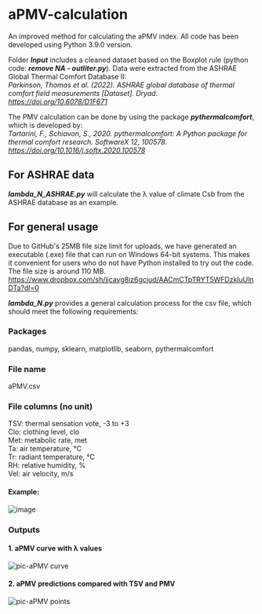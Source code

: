 # aPMV-calculation
An improved method for calculating the aPMV index. All code has been developed using Python 3.9.0 version.

Folder ***Input*** includes a cleaned dataset based on the Boxplot rule (python code: ***remove NA - outliter.py***). Data were extracted from the ASHRAE Global Thermal Comfort Database II:   
*Parkinson, Thomas et al. (2022). ASHRAE global database of thermal comfort field measurements [Dataset]. Dryad. https://doi.org/10.6078/D1F671*

The PMV calculation can be done by using the package ***pythermalcomfort***, which is developed by:   
*Tartarini, F., Schiavon, S., 2020. pythermalcomfort: A Python package for thermal comfort research. SoftwareX 12, 100578. https://doi.org/10.1016/j.softx.2020.100578*


## For ASHRAE data
***lambda_N_ASHRAE.py*** will calculate the λ value of climate Csb from the ASHRAE database as an example.

## For general usage  
Due to GitHub's 25MB file size limit for uploads, we have generated an executable (.exe) file that can run on Windows 64-bit systems. This makes it convenient for users who do not have Python installed to try out the code. The file size is around 110 MB.  
https://www.dropbox.com/sh/jjcayg8iz6gcjud/AACmCTpTRYT5WFDzkluUlnDTa?dl=0 

***lambda_N.py*** provides a general calculation process for the csv file, which should meet the following requirements:
### Packages 
pandas, numpy, sklearn, matplotlib, seaborn, pythermalcomfort  
### File name  
aPMV.csv  
### File columns (no unit)  
TSV: thermal sensation vote, -3 to +3  
Clo: clothing level, clo  
Met: metabolic rate, met  
Ta: air temperature, ℃  
Tr: radiant temperature, ℃  
RH: relative humidity, %  
Vel: air velocity, m/s    
#### Example:  
![image](https://github.com/SuDBE/aPMV-calculation/assets/68046449/4b0f2998-f5b1-41f5-8f88-70ff26d6b51a)  

### Outputs
#### 1. aPMV curve with λ values
![pic-aPMV curve](https://github.com/SuDBE/aPMV-calculation/assets/68046449/80841f34-5d6a-40ed-8830-6d305f3d4dd8)

#### 2. aPMV predictions compared with TSV and PMV  
![pic-aPMV points](https://github.com/SuDBE/aPMV-calculation/assets/68046449/e95d4a39-b0d9-4080-9305-f5e181c314f8)
